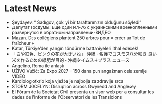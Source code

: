 # Latest News
-  Şeydayev: “ Sadıgov, çok iyi bir taraftarımızın olduğunu söyledi”
-  Депутат Госдумы: Еще один Ил-76 с украинскими военнопленными развернулся в обратном направлении-ВИДЕО
-  Mazan. Des collégiens plantent 250 arbres pour « créer un îlot de fraîcheur »
-  Katar, Türkiye’den yangın söndürme battaniyeleri ithal edecek!
-  「白や紅色、ピンクの花が大きいね」 沖縄・名護でコスモス八分咲き 良い米を作るための緑肥が目的 - 沖縄タイムス＋プラス ニュース
-  Angelino, Roma ile anlaştı
-  UŽIVO Vučić: Za Expo 2027 – 150 dana pun angažman cele zemlje VIDEO
-  Kardiolog otkrio koja vježba je najbolja za zdravlje srca
-  STORM JOCELYN: Disruption across Gwynedd and Anglesey
-  El Fòrum de la Societat Civil presenta un visor web per a consultar les dades de l'informe de l'Observatori de les Transicions
